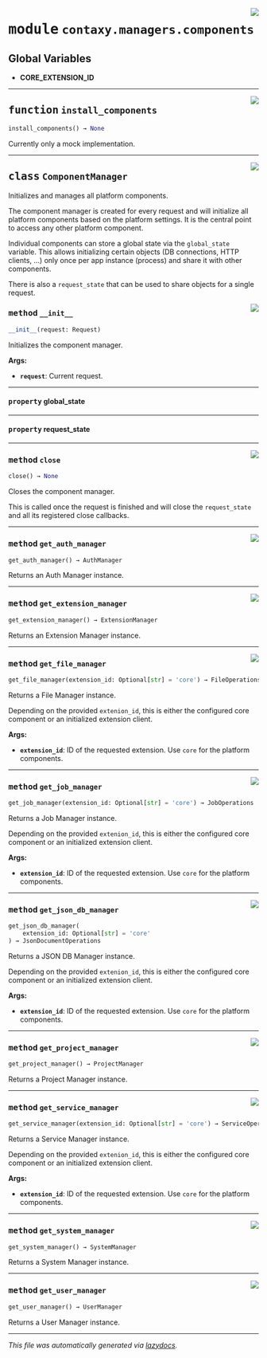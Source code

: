 <!-- markdownlint-disable -->

<a href="https://github.com/ml-tooling/contaxy/blob/main/backend/src/contaxy/managers/components.py#L0"><img align="right" style="float:right;" src="https://img.shields.io/badge/-source-cccccc?style=flat-square"></a>

# <kbd>module</kbd> `contaxy.managers.components`




**Global Variables**
---------------
- **CORE_EXTENSION_ID**

---

<a href="https://github.com/ml-tooling/contaxy/blob/main/backend/src/contaxy/managers/components.py#L230"><img align="right" style="float:right;" src="https://img.shields.io/badge/-source-cccccc?style=flat-square"></a>

## <kbd>function</kbd> `install_components`

```python
install_components() → None
```

Currently only a mock implementation. 


---

<a href="https://github.com/ml-tooling/contaxy/blob/main/backend/src/contaxy/managers/components.py#L27"><img align="right" style="float:right;" src="https://img.shields.io/badge/-source-cccccc?style=flat-square"></a>

## <kbd>class</kbd> `ComponentManager`
Initializes and manages all platform components. 

The component manager is created for every request and will initialize all platform components based on the platform settings. It is the central point to access any other platform component. 

Individual components can store a global state via the `global_state` variable. This allows initializing certain objects (DB connections, HTTP clients, ...) only once per app instance (process) and share it with other components. 

There is also a `request_state` that can be used to share objects for a single request. 

<a href="https://github.com/ml-tooling/contaxy/blob/main/backend/src/contaxy/managers/components.py#L42"><img align="right" style="float:right;" src="https://img.shields.io/badge/-source-cccccc?style=flat-square"></a>

### <kbd>method</kbd> `__init__`

```python
__init__(request: Request)
```

Initializes the component manager. 



**Args:**
 
 - <b>`request`</b>:  Current request. 


---

#### <kbd>property</kbd> global_state





---

#### <kbd>property</kbd> request_state







---

<a href="https://github.com/ml-tooling/contaxy/blob/main/backend/src/contaxy/managers/components.py#L72"><img align="right" style="float:right;" src="https://img.shields.io/badge/-source-cccccc?style=flat-square"></a>

### <kbd>method</kbd> `close`

```python
close() → None
```

Closes the component manager. 

This is called once the request is finished and will close the `request_state` and all its registered close callbacks. 

---

<a href="https://github.com/ml-tooling/contaxy/blob/main/backend/src/contaxy/managers/components.py#L114"><img align="right" style="float:right;" src="https://img.shields.io/badge/-source-cccccc?style=flat-square"></a>

### <kbd>method</kbd> `get_auth_manager`

```python
get_auth_manager() → AuthManager
```

Returns an Auth Manager instance. 

---

<a href="https://github.com/ml-tooling/contaxy/blob/main/backend/src/contaxy/managers/components.py#L122"><img align="right" style="float:right;" src="https://img.shields.io/badge/-source-cccccc?style=flat-square"></a>

### <kbd>method</kbd> `get_extension_manager`

```python
get_extension_manager() → ExtensionManager
```

Returns an Extension Manager instance. 

---

<a href="https://github.com/ml-tooling/contaxy/blob/main/backend/src/contaxy/managers/components.py#L148"><img align="right" style="float:right;" src="https://img.shields.io/badge/-source-cccccc?style=flat-square"></a>

### <kbd>method</kbd> `get_file_manager`

```python
get_file_manager(extension_id: Optional[str] = 'core') → FileOperations
```

Returns a File Manager instance. 

Depending on the provided `extenion_id`, this is either the configured core component or an initialized extension client. 



**Args:**
 
 - <b>`extension_id`</b>:  ID of the requested extension. Use `core` for the platform components. 

---

<a href="https://github.com/ml-tooling/contaxy/blob/main/backend/src/contaxy/managers/components.py#L195"><img align="right" style="float:right;" src="https://img.shields.io/badge/-source-cccccc?style=flat-square"></a>

### <kbd>method</kbd> `get_job_manager`

```python
get_job_manager(extension_id: Optional[str] = 'core') → JobOperations
```

Returns a Job Manager instance. 

Depending on the provided `extenion_id`, this is either the configured core component or an initialized extension client. 



**Args:**
 
 - <b>`extension_id`</b>:  ID of the requested extension. Use `core` for the platform components. 

---

<a href="https://github.com/ml-tooling/contaxy/blob/main/backend/src/contaxy/managers/components.py#L128"><img align="right" style="float:right;" src="https://img.shields.io/badge/-source-cccccc?style=flat-square"></a>

### <kbd>method</kbd> `get_json_db_manager`

```python
get_json_db_manager(
    extension_id: Optional[str] = 'core'
) → JsonDocumentOperations
```

Returns a JSON DB Manager instance. 

Depending on the provided `extenion_id`, this is either the configured core component or an initialized extension client. 



**Args:**
 
 - <b>`extension_id`</b>:  ID of the requested extension. Use `core` for the platform components. 

---

<a href="https://github.com/ml-tooling/contaxy/blob/main/backend/src/contaxy/managers/components.py#L106"><img align="right" style="float:right;" src="https://img.shields.io/badge/-source-cccccc?style=flat-square"></a>

### <kbd>method</kbd> `get_project_manager`

```python
get_project_manager() → ProjectManager
```

Returns a Project Manager instance. 

---

<a href="https://github.com/ml-tooling/contaxy/blob/main/backend/src/contaxy/managers/components.py#L212"><img align="right" style="float:right;" src="https://img.shields.io/badge/-source-cccccc?style=flat-square"></a>

### <kbd>method</kbd> `get_service_manager`

```python
get_service_manager(extension_id: Optional[str] = 'core') → ServiceOperations
```

Returns a Service Manager instance. 

Depending on the provided `extenion_id`, this is either the configured core component or an initialized extension client. 



**Args:**
 
 - <b>`extension_id`</b>:  ID of the requested extension. Use `core` for the platform components. 

---

<a href="https://github.com/ml-tooling/contaxy/blob/main/backend/src/contaxy/managers/components.py#L90"><img align="right" style="float:right;" src="https://img.shields.io/badge/-source-cccccc?style=flat-square"></a>

### <kbd>method</kbd> `get_system_manager`

```python
get_system_manager() → SystemManager
```

Returns a System Manager instance. 

---

<a href="https://github.com/ml-tooling/contaxy/blob/main/backend/src/contaxy/managers/components.py#L98"><img align="right" style="float:right;" src="https://img.shields.io/badge/-source-cccccc?style=flat-square"></a>

### <kbd>method</kbd> `get_user_manager`

```python
get_user_manager() → UserManager
```

Returns a User Manager instance. 




---

_This file was automatically generated via [lazydocs](https://github.com/ml-tooling/lazydocs)._
